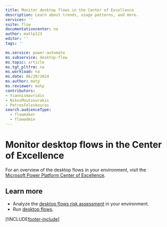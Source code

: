 ```yaml
---
title: Monitor desktop flows in the Center of Excellence
description: Learn about trends, usage patterns, and more.
services: ''
suite: flow
documentationcenter: na
author: mattp123
editor: ''
tags: ''

ms.service: power-automate
ms.subservice: desktop-flow
ms.topic: article
ms.tgt_pltfrm: na
ms.workload: na
ms.date: 06/20/2024
ms.author: matp
ms.reviewer: matp
contributors:
- Yiannismavridis
- NikosMoutzourakis
- PetrosFeleskouras
search.audienceType: 
  - flowmaker
  - flowadmin
---
```


# Monitor desktop flows in the Center of Excellence

For an overview of the desktop flows in your environment, visit the [Microsoft Power Platform Center of Excellence](/power-platform/guidance/coe/power-bi-monitor#desktop-flows).

## Learn more

- Analyze the [desktop flows risk assessment](/power-platform/guidance/coe/power-bi-govern#desktop-flows-risk-assessment) in your environment.
- Run [desktop flows](run-desktop-flow.md).


[!INCLUDE[footer-include](../includes/footer-banner.md)]
